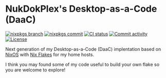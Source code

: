 # NukDokPlex's Desktop-as-a-Code (DaaC)

[![nixpkgs branch](https://img.shields.io/badge/dynamic/json?url=https%3A%2F%2Fgithub.com%2Fnukdokplex%2Fdaac%2Fraw%2Frefs%2Fheads%2Fmaster%2Fflake.lock&query=%24.nodes.nixpkgs.original.ref&style=flat-square&logo=nixos&logoColor=white&label=nixpkgs%20branch)](https://github.com/nukdokplex/daac/blob/master/flake.lock)
[![nixpkgs commit](https://img.shields.io/badge/dynamic/json?url=https%3A%2F%2Fgithub.com%2Fnukdokplex%2Fdaac%2Fraw%2Frefs%2Fheads%2Fmaster%2Fflake.lock&query=%24.nodes.nixpkgs.locked.rev&style=flat-square&logo=nixos&logoColor=white&label=nixpkgs%20commit)](https://github.com/nukdokplex/daac/blob/master/flake.lock)
[![CI status](https://img.shields.io/github/actions/workflow/status/nukdokplex/daac/nix-check.yaml?style=flat-square&logo=githubactions&logoColor=white&label=CI%20status)](https://github.com/nukdokplex/daac/actions/workflows/nix-check.yaml)
[![Commit activity](https://img.shields.io/github/commit-activity/m/nukdokplex/daac?style=flat-square&logo=git&logoColor=white&label=Commit%20activity)](https://github.com/nukdokplex/daac/commits)
[![License](https://img.shields.io/github/license/nukdokplex/daac?style=flat-square&logo=spdx&logoColor=white&label=License&color=orange)](https://raw.githubusercontent.com/nukdokplex/daac/refs/heads/master/LICENSE)

Next generation of my Desktop-as-a-Code (DaaC) implentation based on [NixOS](https://nixos.org/) with [Nix Flakes](https://nixos.wiki/wiki/flakes) for my home hosts.

I think you may found some of my code useful to build your own flake so you are welcome to explore!
